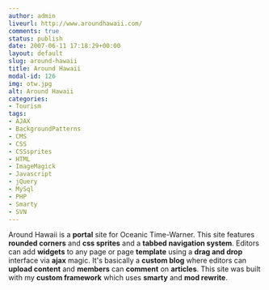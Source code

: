 ```yaml
---
author: admin
liveurl: http://www.aroundhawaii.com/
comments: true
status: publish
date: 2007-06-11 17:18:29+00:00
layout: default
slug: around-hawaii
title: Around Hawaii
modal-id: 126
img: otw.jpg
alt: Around Hawaii
categories:
- Tourism
tags:
- AJAX
- BackgroundPatterns
- CMS
- CSS
- CSSsprites
- HTML
- ImageMagick
- Javascript
- jQuery
- MySql
- PHP
- Smarty
- SVN
---
```

Around Hawaii is a **portal** site for Oceanic Time-Warner. This site features **rounded corners** and **css sprites** and a **tabbed navigation system**. Editors can add **widgets** to any page or page **template** using a **drag and drop** interface via **ajax** magic. It's basically a **custom blog** where editors can **upload content** and **members** can **comment** on **articles**. This site was built with my **custom framework** which uses **smarty** and **mod rewrite**.
